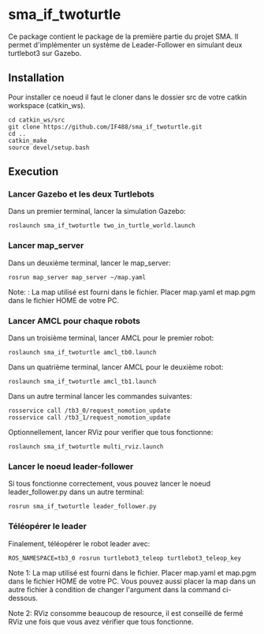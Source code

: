 # sma_if_twoturtle
Ce package contient le package de la première partie du projet SMA.
Il permet d'implémenter un système de Leader-Follower en simulant deux turtlebot3 sur Gazebo.

## Installation
Pour installer ce noeud il faut le cloner dans le dossier src de votre catkin workspace (catkin_ws).

```
cd catkin_ws/src
git clone https://github.com/IF488/sma_if_twoturtle.git
cd ..
catkin_make
source devel/setup.bash
```

## Execution
### Lancer Gazebo et les deux Turtlebots
Dans un premier terminal, lancer la simulation Gazebo:

```
roslaunch sma_if_twoturtle two_in_turtle_world.launch
```

### Lancer map_server
Dans un deuxième terminal, lancer le map_server:

```
rosrun map_server map_server ~/map.yaml
```

Note: : La map utilisé est fourni dans le fichier. Placer map.yaml et map.pgm dans le fichier HOME de votre PC. 

### Lancer AMCL pour chaque robots
Dans un troisième terminal, lancer AMCL pour le premier robot:

```
roslaunch sma_if_twoturtle amcl_tb0.launch
```

Dans un quatrième terminal, lancer AMCL pour le deuxième robot:

```
roslaunch sma_if_twoturtle amcl_tb1.launch
```

Dans un autre terminal lancer les commandes suivantes:

```
rosservice call /tb3_0/request_nomotion_update 
rosservice call /tb3_1/request_nomotion_update
```

Optionnellement, lancer RViz pour verifier que tous fonctionne:

```
roslaunch sma_if_twoturtle multi_rviz.launch
```

### Lancer le noeud leader-follower
Si tous fonctionne correctement, vous pouvez lancer le noeud leader_follower.py dans un autre terminal:

```
rosrun sma_if_twoturtle leader_follower.py
```

### Téléopérer le leader
Finalement, téléopérer le robot leader avec:

```
ROS_NAMESPACE=tb3_0 rosrun turtlebot3_teleop turtlebot3_teleop_key
```

Note 1: La map utilisé est fourni dans le fichier. Placer map.yaml et map.pgm dans le fichier HOME de votre PC. Vous pouvez aussi placer la map dans un autre fichier à condition de changer l'argument dans la command ci-dessous.  
  
Note 2: RViz consomme beaucoup de resource, il est conseillé de fermé RViz une fois que vous avez vérifier que tous fonctionne.